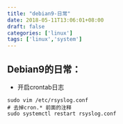 ```yaml
---
title: "debian9-日常"
date: 2018-05-11T13:06:01+08:00
draft: false
categories: ['linux']
tags: ['linux','system']
---
```


## Debian9的日常：

- 开启crontab日志
```
sudo vim /etc/rsyslog.conf
# 去掉cron.* 前面的注释
sudo systemctl restart rsyslog.conf
